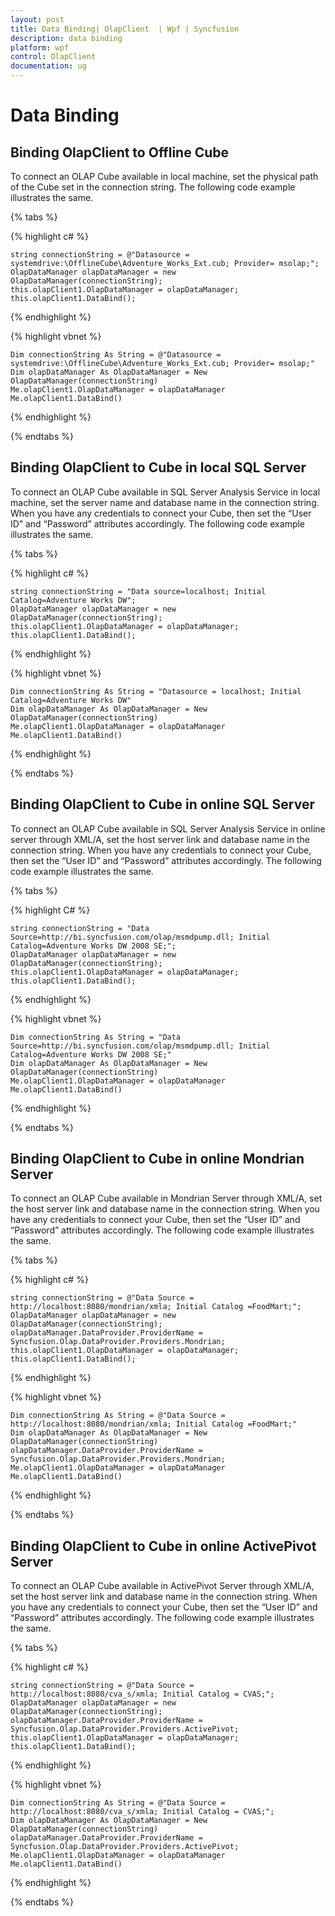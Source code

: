 ```yaml
---
layout: post
title: Data Binding| OlapClient  | Wpf | Syncfusion
description: data binding
platform: wpf
control: OlapClient 
documentation: ug
---
```


# Data Binding

## Binding OlapClient to Offline Cube

To connect an OLAP Cube available in local machine, set the physical path of the Cube set in the connection string. The following code example illustrates the same.

{% tabs %}

{% highlight c# %}  

    string connectionString = @"Datasource = systemdrive:\OfflineCube\Adventure_Works_Ext.cub; Provider= msolap;";
    OlapDataManager olapDataManager = new OlapDataManager(connectionString);
    this.olapClient1.OlapDataManager = olapDataManager;
    this.olapClient1.DataBind();

{% endhighlight %}

{% highlight vbnet %} 

    Dim connectionString As String = @"Datasource = systemdrive:\OfflineCube\Adventure_Works_Ext.cub; Provider= msolap;"
    Dim olapDataManager As OlapDataManager = New OlapDataManager(connectionString)
    Me.olapClient1.OlapDataManager = olapDataManager
    Me.olapClient1.DataBind()

{% endhighlight %}

{% endtabs %}

## Binding OlapClient to Cube in local SQL Server

To connect an OLAP Cube available in SQL Server Analysis Service in local machine, set the server name and database name in the connection string. When you have any credentials to connect your Cube, then set the “User ID” and “Password” attributes accordingly. The following code example illustrates the same.

{% tabs %}

{% highlight c# %}  

    string connectionString = "Data source=localhost; Initial Catalog=Adventure Works DW";
    OlapDataManager olapDataManager = new OlapDataManager(connectionString);
    this.olapClient1.OlapDataManager = olapDataManager;
    this.olapClient1.DataBind();

{% endhighlight %} 

{% highlight vbnet %} 

    Dim connectionString As String = "Datasource = localhost; Initial Catalog=Adventure Works DW"
    Dim olapDataManager As OlapDataManager = New OlapDataManager(connectionString)
    Me.olapClient1.OlapDataManager = olapDataManager
    Me.olapClient1.DataBind()

{% endhighlight %}

{% endtabs %}

## Binding OlapClient to Cube in online SQL Server

To connect an OLAP Cube available in SQL Server Analysis Service in online server through XML/A, set the host server link and database name in the connection string. When you have any credentials to connect your Cube, then set the “User ID” and “Password” attributes accordingly. The following code example illustrates the same.

{% tabs %}

{% highlight C# %}  

    string connectionString = "Data Source=http://bi.syncfusion.com/olap/msmdpump.dll; Initial Catalog=Adventure Works DW 2008 SE;";
    OlapDataManager olapDataManager = new OlapDataManager(connectionString);
    this.olapClient1.OlapDataManager = olapDataManager;
    this.olapClient1.DataBind();

{% endhighlight %} 

{% highlight vbnet %} 

    Dim connectionString As String = "Data Source=http://bi.syncfusion.com/olap/msmdpump.dll; Initial Catalog=Adventure Works DW 2008 SE;"
    Dim olapDataManager As OlapDataManager = New OlapDataManager(connectionString)
    Me.olapClient1.OlapDataManager = olapDataManager
    Me.olapClient1.DataBind()

{% endhighlight %}

{% endtabs %}

## Binding OlapClient to Cube in online Mondrian Server

To connect an OLAP Cube available in Mondrian Server through XML/A, set the host server link and database name in the connection string. When you have any credentials to connect your Cube, then set the “User ID” and “Password” attributes accordingly. The following code example illustrates the same.

{% tabs %}

{% highlight c# %}  

    string connectionString = @"Data Source = http://localhost:8080/mondrian/xmla; Initial Catalog =FoodMart;";
    OlapDataManager olapDataManager = new OlapDataManager(connectionString);
    olapDataManager.DataProvider.ProviderName = Syncfusion.Olap.DataProvider.Providers.Mondrian;
    this.olapClient1.OlapDataManager = olapDataManager;
    this.olapClient1.DataBind();

{% endhighlight %} 

{% highlight vbnet %} 

    Dim connectionString As String = @"Data Source = http://localhost:8080/mondrian/xmla; Initial Catalog =FoodMart;"
    Dim olapDataManager As OlapDataManager = New OlapDataManager(connectionString)
    olapDataManager.DataProvider.ProviderName = Syncfusion.Olap.DataProvider.Providers.Mondrian;
    Me.olapClient1.OlapDataManager = olapDataManager
    Me.olapClient1.DataBind()

{% endhighlight %}

{% endtabs %}

## Binding OlapClient to Cube in online ActivePivot Server

To connect an OLAP Cube available in ActivePivot Server through XML/A, set the host server link and database name in the connection string. When you have any credentials to connect your Cube, then set the “User ID” and “Password” attributes accordingly. The following code example illustrates the same.

{% tabs %}

{% highlight c# %}  

    string connectionString = @"Data Source = http://localhost:8080/cva_s/xmla; Initial Catalog = CVAS;";
    OlapDataManager olapDataManager = new OlapDataManager(connectionString);
    olapDataManager.DataProvider.ProviderName = Syncfusion.Olap.DataProvider.Providers.ActivePivot;
    this.olapClient1.OlapDataManager = olapDataManager;
    this.olapClient1.DataBind();

{% endhighlight %} 

{% highlight vbnet %} 

    Dim connectionString As String = @"Data Source = http://localhost:8080/cva_s/xmla; Initial Catalog = CVAS;";
    Dim olapDataManager As OlapDataManager = New OlapDataManager(connectionString)
    olapDataManager.DataProvider.ProviderName = Syncfusion.Olap.DataProvider.Providers.ActivePivot;
    Me.olapClient1.OlapDataManager = olapDataManager
    Me.olapClient1.DataBind()

{% endhighlight %}

{% endtabs %}

